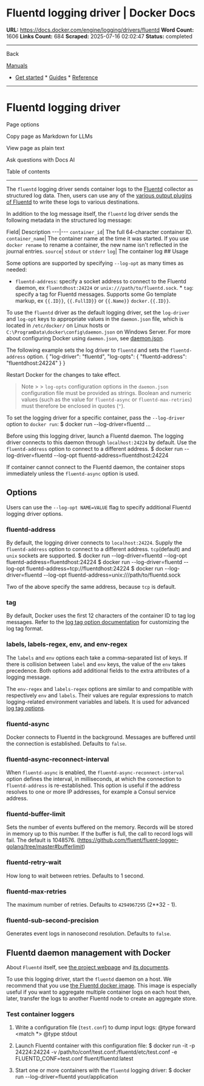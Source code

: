 # Fluentd logging driver | Docker Docs

**URL:** https://docs.docker.com/engine/logging/drivers/fluentd
**Word Count:** 1606
**Links Count:** 684
**Scraped:** 2025-07-16 02:02:47
**Status:** completed

---

Back

[Manuals](https://docs.docker.com/manuals/)

  * [Get started](https://docs.docker.com/get-started/)   * [Guides](https://docs.docker.com/guides/)   * [Reference](https://docs.docker.com/reference/)

* * *

# Fluentd logging driver

Page options

Copy page as Markdown for LLMs

View page as plain text

Ask questions with Docs AI

Table of contents

* * *

The `fluentd` logging driver sends container logs to the [Fluentd](https://www.fluentd.org) collector as structured log data. Then, users can use any of the [various output plugins of Fluentd](https://www.fluentd.org/plugins) to write these logs to various destinations.

In addition to the log message itself, the `fluentd` log driver sends the following metadata in the structured log message:

Field| Description   ---|---   `container_id`| The full 64-character container ID.   `container_name`| The container name at the time it was started. If you use `docker rename` to rename a container, the new name isn't reflected in the journal entries.   `source`| `stdout` or `stderr`   `log`| The container log      ## Usage

Some options are supported by specifying `--log-opt` as many times as needed:

  * `fluentd-address`: specify a socket address to connect to the Fluentd daemon, ex `fluentdhost:24224` or `unix:///path/to/fluentd.sock`.   * `tag`: specify a tag for Fluentd messages. Supports some Go template markup, ex `{{.ID}}`, `{{.FullID}}` or `{{.Name}}` `docker.{{.ID}}`.

To use the `fluentd` driver as the default logging driver, set the `log-driver` and `log-opt` keys to appropriate values in the `daemon.json` file, which is located in `/etc/docker/` on Linux hosts or `C:\ProgramData\docker\config\daemon.json` on Windows Server. For more about configuring Docker using `daemon.json`, see [daemon.json](https://docs.docker.com/reference/cli/dockerd/#daemon-configuration-file).

The following example sets the log driver to `fluentd` and sets the `fluentd-address` option.               {       "log-driver": "fluentd",       "log-opts": {         "fluentd-address": "fluentdhost:24224"       }     }

Restart Docker for the changes to take effect.

> Note >  > `log-opts` configuration options in the `daemon.json` configuration file must be provided as strings. Boolean and numeric values \(such as the value for `fluentd-async` or `fluentd-max-retries`\) must therefore be enclosed in quotes \(`"`\).

To set the logging driver for a specific container, pass the `--log-driver` option to `docker run`:               $ docker run --log-driver=fluentd ...     

Before using this logging driver, launch a Fluentd daemon. The logging driver connects to this daemon through `localhost:24224` by default. Use the `fluentd-address` option to connect to a different address.               $ docker run --log-driver=fluentd --log-opt fluentd-address=fluentdhost:24224     

If container cannot connect to the Fluentd daemon, the container stops immediately unless the `fluentd-async` option is used.

## Options

Users can use the `--log-opt NAME=VALUE` flag to specify additional Fluentd logging driver options.

### fluentd-address

By default, the logging driver connects to `localhost:24224`. Supply the `fluentd-address` option to connect to a different address. `tcp`\(default\) and `unix` sockets are supported.               $ docker run --log-driver=fluentd --log-opt fluentd-address=fluentdhost:24224     $ docker run --log-driver=fluentd --log-opt fluentd-address=tcp://fluentdhost:24224     $ docker run --log-driver=fluentd --log-opt fluentd-address=unix:///path/to/fluentd.sock     

Two of the above specify the same address, because `tcp` is default.

### tag

By default, Docker uses the first 12 characters of the container ID to tag log messages. Refer to the [log tag option documentation](https://docs.docker.com/engine/logging/log_tags/) for customizing the log tag format.

### labels, labels-regex, env, and env-regex

The `labels` and `env` options each take a comma-separated list of keys. If there is collision between `label` and `env` keys, the value of the `env` takes precedence. Both options add additional fields to the extra attributes of a logging message.

The `env-regex` and `labels-regex` options are similar to and compatible with respectively `env` and `labels`. Their values are regular expressions to match logging-related environment variables and labels. It is used for advanced [log tag options](https://docs.docker.com/engine/logging/log_tags/).

### fluentd-async

Docker connects to Fluentd in the background. Messages are buffered until the connection is established. Defaults to `false`.

### fluentd-async-reconnect-interval

When `fluentd-async` is enabled, the `fluentd-async-reconnect-interval` option defines the interval, in milliseconds, at which the connection to `fluentd-address` is re-established. This option is useful if the address resolves to one or more IP addresses, for example a Consul service address.

### fluentd-buffer-limit

Sets the number of events buffered on the memory. Records will be stored in memory up to this number. If the buffer is full, the call to record logs will fail. The default is 1048576. \(<https://github.com/fluent/fluent-logger-golang/tree/master#bufferlimit>\)

### fluentd-retry-wait

How long to wait between retries. Defaults to 1 second.

### fluentd-max-retries

The maximum number of retries. Defaults to `4294967295` \(2\*\*32 - 1\).

### fluentd-sub-second-precision

Generates event logs in nanosecond resolution. Defaults to `false`.

## Fluentd daemon management with Docker

About `Fluentd` itself, see [the project webpage](https://www.fluentd.org) and [its documents](https://docs.fluentd.org).

To use this logging driver, start the `fluentd` daemon on a host. We recommend that you use [the Fluentd docker image](https://hub.docker.com/r/fluent/fluentd/). This image is especially useful if you want to aggregate multiple container logs on each host then, later, transfer the logs to another Fluentd node to create an aggregate store.

### Test container loggers

  1. Write a configuration file \(`test.conf`\) to dump input logs:                    <source>            @type forward          </source>                    <match *>            @type stdout          </match>

  2. Launch Fluentd container with this configuration file:                    $ docker run -it -p 24224:24224 -v /path/to/conf/test.conf:/fluentd/etc/test.conf -e FLUENTD_CONF=test.conf fluent/fluentd:latest          

  3. Start one or more containers with the `fluentd` logging driver:                    $ docker run --log-driver=fluentd your/application
